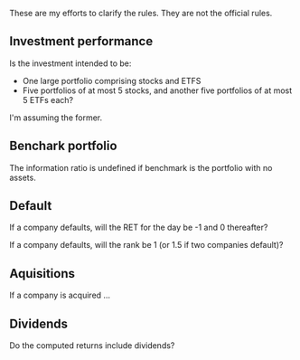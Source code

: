 These are my efforts to clarify the rules. They are not the official rules.

## Investment performance
Is the investment intended to be:

 * One large portfolio comprising stocks and ETFS
 * Five portfolios of at most 5 stocks, and another five portfolios of at most 5 ETFs each? 

I'm assuming the former. 

## Benchark portfolio

The information ratio is undefined if benchmark is the portfolio with no assets.  

## Default

If a company defaults, will the RET for the day be -1 and 0 thereafter? 

If a company defaults, will the rank be 1 (or 1.5 if two companies default)? 

## Aquisitions

If a company is acquired ...

## Dividends

Do the computed returns include dividends? 

